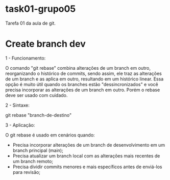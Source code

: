 # task01-grupo05

Tarefa 01 da aula de git.

# Create branch dev
1 - Funcionamento: 

O comando "git rebase" combina alterações de um branch em outro, reorganizando o histórico de commits, sendo assim, ele traz as alterações de um branch e as aplica em outro, resultando em um histórico linear. Essa opção é muito útil quando os branches estão "dessincronizados" e você precisa incorporar as alterações de um branch em outro. Porém o rebase deve ser usado com cuidado.

2 - Sintaxe: 

git rebase "branch-de-destino"

3 - Aplicação: 

O git rebase é usado em cenários quando:
- Precisa incorporar alterações de um branch de desenvolvimento em um branch principal (main);
- Precisa atualizar um branch local com as alterações mais recentes de um branch remoto;
- Precisa dividir commits menores e mais específicos antes de enviá-los para revisão;